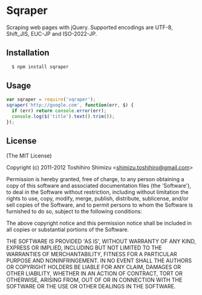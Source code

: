 # Sqraper

Scraping web pages with jQuery.
Supported encodings are UTF-8, Shift_JIS, EUC-JP and ISO-2022-JP.

## Installation

``` bash
  $ npm install sqraper
```

## Usage

``` javascript
var sqraper = require('sqraper');
sqraper('http://google.com', function(err, $) {
  if (err) return console.error(err);
  console.log($('title').text().trim());
});
```

## License

(The MIT License)

Copyright (c) 2011-2012 Toshihiro Shimizu &lt;shimizu.toshihiro@gmail.com&gt;

Permission is hereby granted, free of charge, to any person obtaining
a copy of this software and associated documentation files (the
'Software'), to deal in the Software without restriction, including
without limitation the rights to use, copy, modify, merge, publish,
distribute, sublicense, and/or sell copies of the Software, and to
permit persons to whom the Software is furnished to do so, subject to
the following conditions:

The above copyright notice and this permission notice shall be
included in all copies or substantial portions of the Software.

THE SOFTWARE IS PROVIDED 'AS IS', WITHOUT WARRANTY OF ANY KIND,
EXPRESS OR IMPLIED, INCLUDING BUT NOT LIMITED TO THE WARRANTIES OF
MERCHANTABILITY, FITNESS FOR A PARTICULAR PURPOSE AND NONINFRINGEMENT.
IN NO EVENT SHALL THE AUTHORS OR COPYRIGHT HOLDERS BE LIABLE FOR ANY
CLAIM, DAMAGES OR OTHER LIABILITY, WHETHER IN AN ACTION OF CONTRACT,
TORT OR OTHERWISE, ARISING FROM, OUT OF OR IN CONNECTION WITH THE
SOFTWARE OR THE USE OR OTHER DEALINGS IN THE SOFTWARE.